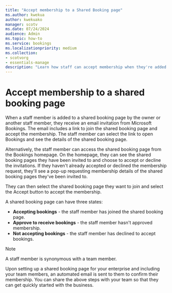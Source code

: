 ```yaml
---
title: "Accept membership to a Shared Booking page"
ms.author: kwekua
author: kwekuako
manager: scotv
ms.date: 07/24/2024
audience: Admin
ms.topic: how-to
ms.service: bookings
ms.localizationpriority: medium
ms.collection:
- scotvorg
- essentials-manage
description: "Learn how staff can accept membership when they're added to a Shared Booking page."
---
```


# Accept membership to a shared booking page

When a staff member is added to a shared booking page by the owner or another staff member, they receive an email invitation from Microsoft Bookings. The email includes a link to join the shared booking page and accept the membership. The staff member can select the link to open Bookings and see the details of the shared booking page.

Alternatively, the staff member can access the shared booking page from the Bookings homepage. On the homepage, they can see the shared booking pages they have been invited to and choose to accept or decline the invitations. If they haven't already accepted or declined the membership request, they'll see a pop-up requesting membership details of the shared booking pages they've been invited to.

They can then select the shared booking page they want to join and select the Accept button to accept the membership.

A shared booking page can have three states:

- **Accepting bookings** - the staff member has joined the shared booking page.
- **Approve to receive bookings** - the staff member hasn't approved membership.
- **Not accepting bookings** - the staff member has declined to accept bookings.

>[!NOTE]
> A staff member is synonymous with a team member.

Upon setting up a shared booking page for your enterprise and including your team members, an automated email is sent to them to confirm their membership. You can share the above steps with your team so that they can get quickly started with the business.
